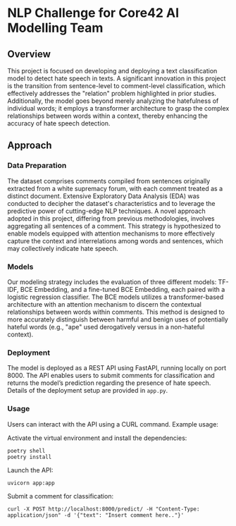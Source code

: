 # NLP Challenge for Core42 AI Modelling Team

## Overview

This project is focused on developing and deploying a text classification model to detect hate speech in texts. A significant innovation in this project is the transition from sentence-level to comment-level classification, which effectively addresses the "relation" problem highlighted in prior studies. Additionally, the model goes beyond merely analyzing the hatefulness of individual words; it employs a transformer architecture to grasp the complex relationships between words within a context, thereby enhancing the accuracy of hate speech detection.

## Approach

### Data Preparation

The dataset comprises comments compiled from sentences originally extracted from a white supremacy forum, with each comment treated as a distinct document. Extensive Exploratory Data Analysis (EDA) was conducted to decipher the dataset's characteristics and to leverage the predictive power of cutting-edge NLP techniques. A novel approach adopted in this project, differing from previous methodologies, involves aggregating all sentences of a comment. This strategy is hypothesized to enable models equipped with attention mechanisms to more effectively capture the context and interrelations among words and sentences, which may collectively indicate hate speech.

### Models

Our modeling strategy includes the evaluation of three different models: TF-IDF, BCE Embedding, and a fine-tuned BCE Embedding, each paired with a logistic regression classifier. The BCE models utilizes a transformer-based architecture with an attention mechanism to discern the contextual relationships between words within comments. This method is designed to more accurately distinguish between harmful and benign uses of potentially hateful words (e.g., "ape" used derogatively versus in a non-hateful context).

### Deployment

The model is deployed as a REST API using FastAPI, running locally on port 8000. The API enables users to submit comments for classification and returns the model’s prediction regarding the presence of hate speech. Details of the deployment setup are provided in `app.py`.

### Usage

Users can interact with the API using a CURL command. Example usage:

Activate the virtual environment and install the dependencies:

```
poetry shell
poetry install
```
Launch the API:

```
uvicorn app:app
```

Submit a comment for classification:

```
curl -X POST http://localhost:8000/predict/ -H "Content-Type: application/json" -d '{"text": "Insert comment here.."}' 
```
